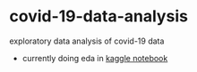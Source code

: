 # covid-19-data-analysis
exploratory data analysis of covid-19 data

- currently doing eda in [kaggle notebook](https://www.kaggle.com/gansai/covid-19-jun-2021-eda)
